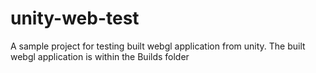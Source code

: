 # unity-web-test

A sample project for testing built webgl application from unity.
The built webgl application is within the Builds folder
